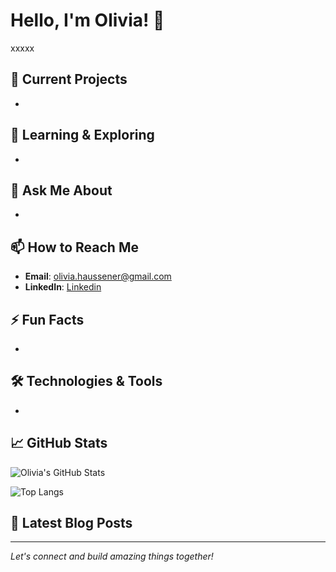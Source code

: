# Hello, I'm Olivia! 👋

xxxxx

## 🔭 Current Projects
- 

## 🌱 Learning & Exploring
- 

## 💬 Ask Me About
- 

## 📫 How to Reach Me
- **Email**: [olivia.haussener@gmail.com](mailto:olivia.haussener@gmail.com)
- **LinkedIn**: [Linkedin](www.linkedin.com/in/olivia-haussener)

## ⚡ Fun Facts
- 

## 🛠️ Technologies & Tools
- 

## 📈 GitHub Stats
![Olivia's GitHub Stats](https://github-readme-stats.vercel.app/api?username=olivia-hsnr&show_icons=true&theme=radical)

![Top Langs](https://github-readme-stats.vercel.app/api/top-langs/?username=olivia-hsnr&layout=compact&theme=radical)

## 📄 Latest Blog Posts
<!-- BLOG-POST-LIST:START -->
<!-- BLOG-POST-LIST:END -->

---

*Let's connect and build amazing things together!*

